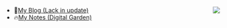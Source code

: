 <!-- ## Hi there 👋 -->
<!-- [![Anurag's GitHub stats](https://github-readme-stats.vercel.app/api?username=FishCat233&show_icons=true)](https://github.com/anuraghazra/github-readme-stats) -->
<img align="right" src="https://github-readme-stats.vercel.app/api?username=FishCat233&show_icons=true"></img>
- 💬[My Blog (Lack in update)](https://blog.whispery.top)
- 🔥[My Notes (Digital Garden)](https://library.whispery.top/)

<!-- [![Top Langs](https://github-readme-stats.vercel.app/api/top-langs/?username=FishCat233&layout=compact&hide=html,css)](https://github.com/anuraghazra/github-readme-stats) -->

<!--
**FishCat233/FishCat233** is a ✨ _special_ ✨ repository because its `README.md` (this file) appears on your GitHub profile.

Here are some ideas to get you started:

- 🔭 I’m currently working on ...
- 🌱 I’m currently learning ...
- 👯 I’m looking to collaborate on ...
- 🤔 I’m looking for help with ...
- 💬 Ask me about ...
- 📫 How to reach me: ...
- 😄 Pronouns: ...
- ⚡ Fun fact: ...
-->
